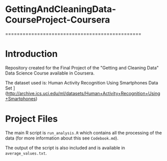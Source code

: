# GettingAndCleaningData-CourseProject-Coursera
===============================================
# Introduction
Repository created for the Final Project of the "Getting and Cleaning Data" Data Science Course available in Coursera.

The dataset used is:
Human Activity Recognition Using Smartphones Data Set ](http://archive.ics.uci.edu/ml/datasets/Human+Activity+Recognition+Using+Smartphones)

# Project Files
The main R script is `run_analysis.R` which contains all the processing of the data (for more information about this see `Codebook.md`).

The output of the script is also included and is available in `average_values.txt`.
